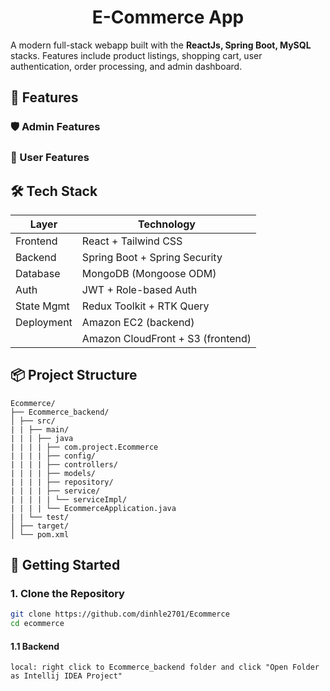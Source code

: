 <h1 align="center">E-Commerce App</h1>

A modern full-stack webapp built with the **ReactJs, Spring Boot, MySQL** stacks. Features include product listings, shopping cart, user authentication, order processing, and admin dashboard.

## 🧠 Features

### 🛡️ Admin Features

### 👤 User Features


## 🛠️ Tech Stack

| Layer      | Technology                     |
|------------|--------------------------------|
| Frontend   | React + Tailwind CSS           |
| Backend    | Spring Boot + Spring Security  |
| Database   | MongoDB (Mongoose ODM)         |
| Auth       | JWT + Role-based Auth          |
| State Mgmt | Redux Toolkit + RTK Query      |
| Deployment | Amazon EC2 (backend)           |          
|            | Amazon CloudFront + S3 (frontend) |

## 📦 Project Structure
```
Ecommerce/
├── Ecommerce_backend/
│ ├── src/
| | ├── main/
| | | ├── java
| | | | ├── com.project.Ecommerce
| | | | ├── config/
| | | | ├── controllers/
| | | | ├── models/
| | | | ├── repository/
| | | | ├── service/
| | | | | └── serviceImpl/
| | | | └── EcommerceApplication.java
| | └── test/
│ ├── target/
│ └── pom.xml

```

## 🚀 Getting Started

### 1. Clone the Repository

```bash
git clone https://github.com/dinhle2701/Ecommerce
cd ecommerce
```

#### 1.1 Backend
```
local: right click to Ecommerce_backend folder and click "Open Folder as Intellij IDEA Project"
```

